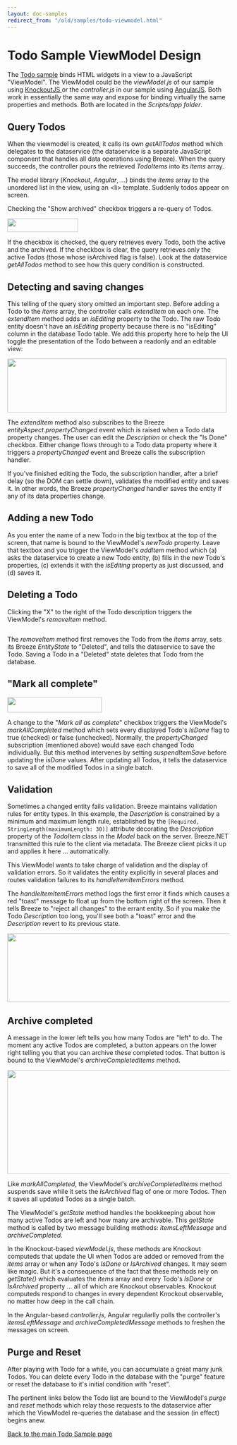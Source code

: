 ```yaml
---
layout: doc-samples
redirect_from: "/old/samples/todo-viewmodel.html"
---
```

<h1>
	Todo Sample ViewModel Design</h1>
<p>The <a href="/doc-samples/todo">Todo sample</a> binds HTML widgets in a view to a JavaScript &quot;ViewModel&quot;. The ViewModel could be the <em>viewModel.js</em> of our sample using <a href="http://www.breezejs.com/samples/todo">KnockoutJS </a>or the <em>controller.js</em> in our sample using <a href="http://www.breezejs.com/samples/todo-angular">AngularJS</a>. Both work in essentially the same way and expose for binding virtually the same properties and methods. Both are located in the <em>Scripts/app folder</em>.</p>
<h2>
	Query Todos</h2>
<p>When the viewmodel is created, it calls its own <em>getAllTodos</em> method which delegates to the dataservice (the dataservice is a separate JavaScript component that handles all data operations using Breeze). When the query succeeds, the controller pours the retrieved <em>TodoItems</em> into its <em>items</em> array.</p>
<p>The model library (<em>Knockout</em>, <em>Angular</em>, ...) binds the <em>items</em> array to the unordered list in the view, using an &lt;li&gt; template. Suddenly todos appear on screen.</p>
<p>Checking the &quot;Show archived&quot; checkbox triggers a re-query of Todos.</p>
<p><img alt="" src="/sites/all//images/documentation/BreezeTodoShowArchived.png" style="width: 160px; height: 31px;" /></p>
<p>If the checkbox is checked, the query retrieves every Todo, both the active and the archived. If the checkbox is clear, the query retrieves only the active Todos (those whose isArchived flag is false). Look at the dataservice <em>getAllTodos</em> method to see how this query condition is constructed.</p>
<h2>
	Detecting and saving changes</h2>
<p>This telling of the query story omitted an important step. Before adding a Todo to the <em>items</em> array, the controller calls <em>extendItem</em> on each one. The <em>extendItem</em> method adds an <em>isEditing</em> property to the Todo. The raw Todo entity doesn&#39;t have an <em>isEditing</em> property because there is no &quot;isEditing&quot; column in the database Todo table. We add this property here to help the UI toggle the presentation of the Todo between a readonly and an editable view:</p>
<p><img alt="" src="/sites/all//images/documentation/BreezeTodoItemViews.png" style="width: 497px; height: 122px;" /></p>
<p>The <em>extendItem</em> method also subscribes to the Breeze <em>entityAspect.propertyChanged</em> event which is raised when a Todo data property changes. The user can edit the <em>Description</em> or check the &quot;Is Done&quot; checkbox. Either change flows through to a Todo data property where it triggers a <em>propertyChanged</em> event and Breeze calls the subscription handler.</p>
<p>If you&#39;ve finished editing the Todo, the subscription handler, after a brief delay (so the DOM can settle down), validates the modified entity and saves it. In other words, the Breeze <em>propertyChanged</em> handler saves the entity if any of its data properties change.</p>
<h2>
	Adding a new Todo</h2>
<p>As you enter the name of a new Todo in the big textbox at the top of the screen, that name is bound to the ViewModel&#39;s <em>newTodo</em> property. Leave that textbox and you trigger the ViewModel&#39;s <em>addItem</em> method which (a) asks the dataservice to create a new Todo entity, (b) fills in the new Todo&#39;s properties, (c) extends it with the <em>isEditing</em> property as just discussed, and (d) saves it.</p>
<h2>
	Deleting a Todo</h2>
<p>Clicking the &quot;X&quot; to the right of the Todo description triggers the ViewModel&#39;s <em>removeItem</em> method.</p>
<p><img alt="" src="/sites/all//images/documentation/BreezeTodoRemoveItemSnapshot.png" /></p>
<p>The <em>removeItem </em>method first removes the Todo from the <em>items</em> array, sets its Breeze <em>EntityState</em> to &quot;Deleted&quot;, and tells the dataservice to save the Todo. Saving a Todo in a &quot;Deleted&quot; state deletes that Todo from the database.</p>
<h2>
	&quot;Mark all complete&quot;</h2>
<p><img alt="" src="/sites/all//images/documentation/BreezeTodoMarkAllComplete.png" style="width: 214px; height: 35px;" /></p>
<p>A change to the &quot;<em>Mark all as complete</em>&quot; checkbox triggers the ViewModel&#39;s <em>markAllCompleted</em> method which sets every displayed Todo&#39;s <em>IsDone</em> flag to true (checked) or false (unchecked). Normally, the <em>propertyChanged</em> subscription (mentioned above) would save each changed Todo individually. But this method intervenes by setting <em>suspendItemSave</em> before updating the <em>isDone</em> values. After updating all Todos, it tells the dataservice to save all of the modified Todos in a single batch.</p>
<h2>
	Validation</h2>
<p>Sometimes a changed entity fails validation. Breeze maintains validation rules for entity types. In this example, the <em>Description</em> is constrained by a minimum and maximum length rule, established by the <code>[Required, StringLength(maximumLength: 30)]</code> attribute decorating the <em>Description</em> property of the <em>TodoItem</em> class in the <em>Model</em> back on the server. Breeze.NET transmitted this rule to the client via metadata. The Breeze client picks it up and applies it here ... automatically.</p>
<p>This ViewModel wants to take charge of validation and the display of validation errors. So it validates the entity explicitly in several places and routes validation failures to its <em>handleItemItemErrors</em> method.</p>
<p>The <em>handleItemItemErrors</em> method logs the first error it finds which causes a red &quot;toast&quot; message to float up from the bottom right of the screen. Then it tells Breeze to &quot;reject all changes&quot; to the errant entity. So if you make the Todo <em>Description</em> too long, you&#39;ll see both a &quot;toast&quot; error and the <em>Description</em> revert to its previous state.</p>
<p><img alt="" src="/sites/all//images/documentation/BreezeTodoTooLongErr.png" style="width: 540px; height: 156px;" /></p>
<h2>
	Archive completed</h2>
<p>A message in the lower left tells you how many Todos are &quot;left&quot; to do. The moment any active Todos are completed, a button appears on the lower right telling you that you can archive these completed todos. That button is bound to the ViewModel&#39;s <em>archiveCompletedItems</em> method.</p>
<p><img alt="" src="/sites/all//images/documentation/BreezeTodoBottom.png" style="width: 583px; height: 236px;" /></p>
<p>Like <em>markAllCompleted</em>, the ViewModel&#39;s <em>archiveCompletedItems</em> method suspends save while it sets the <em>IsArchived</em> flag of one or more Todos. Then it saves all updated Todos as a single batch.</p>
<p>The ViewModel&#39;s <em>getState</em> method handles the bookkeeping about how many active Todos are left and how many are archivable. This <em>getState</em> method is called by two message building methods: <em>itemsLeftMessage</em> and <em>archiveCompleted</em>.</p>
<p>In the Knockout-based <em>viewModel.js</em>, these methods are Knockout computeds that update the UI when Todos are added or removed from the <em>items</em> array or when any Todo&#39;s <em>IsDone</em> or <em>IsArchived</em> changes. It may seem like magic. But it&#39;s a consequence of the fact that these methods rely on <em>getState()</em> which evaluates the <em>items</em> array and every Todo&#39;s <em>IsDone</em> or <em>IsArchived</em> property ... all of which are Knockout observables. Knockout computeds respond to changes in every dependent Knockout observable, no matter how deep in the call chain.</p>
<p>In the Angular-based <em>controller.js</em>, Angular regularlly polls the controller&#39;s <em>itemsLeftMessage</em> and <em>archiveCompletedMessage</em> methods to freshen the messages on screen.</p>
<h2>
	Purge and Reset</h2>
<p>After playing with Todo for a while, you can accumulate a great many junk Todos. You can delete every Todo in the database with the &quot;purge&quot; feature or reset the database to it&#39;s initial condition with &quot;reset&quot;.</p>
<p>The pertinent links below the Todo list are bound to the ViewModel&#39;s <em>purge</em> and <em>reset</em> methods which relay those requests to the dataservice after which the ViewModel re-queries the database and the session (in effect) begins anew.</p>
<p><a href="/doc-samples/todo">Back to the main Todo Sample page</a></p>
